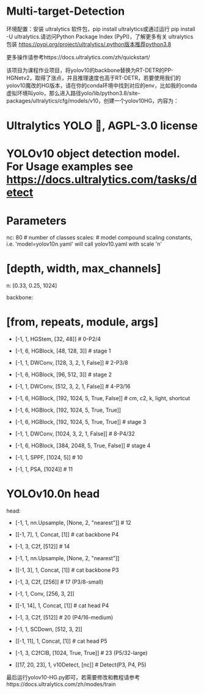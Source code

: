 # Multi-target-Detection

环境配置：安装 ultralytics 软件包，pip install ultralytics或通过运行 pip install -U ultralytics.请访问Python Package Index (PyPI)，了解更多有关 ultralytics 包装 https://pypi.org/project/ultralytics/.python版本推荐python3.8

更多操作请参考https://docs.ultralytics.com/zh/quickstart/

该项目为课程作业项目，将yolov10的backbone替换为RT-DETR的PP-HGNetv2，取得了涨点，并且推理速度也高于RT-DETR，若要使用我们的yolov10魔改的HG版本，请在你的conda环境中找到对应的env，比如我的conda虚拟环境叫yolo，那么进入路径yolo/lib/python3.8/site-packages/ultralytics/cfg/models/v10，创建一个yolov10HG，内容为：

# Ultralytics YOLO 🚀, AGPL-3.0 license
# YOLOv10 object detection model. For Usage examples see https://docs.ultralytics.com/tasks/detect
 
# Parameters
nc: 80 # number of classes
scales: # model compound scaling constants, i.e. 'model=yolov10n.yaml' will call yolov10.yaml with scale 'n'
  # [depth, width, max_channels]
  n: [0.33, 0.25, 1024]
 
backbone:
  # [from, repeats, module, args]
  - [-1, 1, HGStem, [32, 48]]  # 0-P2/4
  - [-1, 6, HGBlock, [48, 128, 3]]  # stage 1
 
  - [-1, 1, DWConv, [128, 3, 2, 1, False]]  # 2-P3/8
  - [-1, 6, HGBlock, [96, 512, 3]]   # stage 2
 
  - [-1, 1, DWConv, [512, 3, 2, 1, False]]  # 4-P3/16
  - [-1, 6, HGBlock, [192, 1024, 5, True, False]]  # cm, c2, k, light, shortcut
  - [-1, 6, HGBlock, [192, 1024, 5, True, True]]
  - [-1, 6, HGBlock, [192, 1024, 5, True, True]]  # stage 3
 
  - [-1, 1, DWConv, [1024, 3, 2, 1, False]]  # 8-P4/32
  - [-1, 6, HGBlock, [384, 2048, 5, True, False]]  # stage 4
 
  - [-1, 1, SPPF, [1024, 5]] # 10
  - [-1, 1, PSA, [1024]] # 11
 
# YOLOv10.0n head
head:
  - [-1, 1, nn.Upsample, [None, 2, "nearest"]] # 12
  - [[-1, 7], 1, Concat, [1]] # cat backbone P4
  - [-1, 3, C2f, [512]] # 14
 
  - [-1, 1, nn.Upsample, [None, 2, "nearest"]]
  - [[-1, 3], 1, Concat, [1]] # cat backbone P3
  - [-1, 3, C2f, [256]] # 17 (P3/8-small)
 
  - [-1, 1, Conv, [256, 3, 2]]
  - [[-1, 14], 1, Concat, [1]] # cat head P4
  - [-1, 3, C2f, [512]] # 20 (P4/16-medium)
 
  - [-1, 1, SCDown, [512, 3, 2]]
  - [[-1, 11], 1, Concat, [1]] # cat head P5
  - [-1, 3, C2fCIB, [1024, True, True]] # 23 (P5/32-large)
 
  - [[17, 20, 23], 1, v10Detect, [nc]] # Detect(P3, P4, P5)

最后运行yolov10-HG.py即可，若需要修改和教程请参考https://docs.ultralytics.com/zh/modes/train
